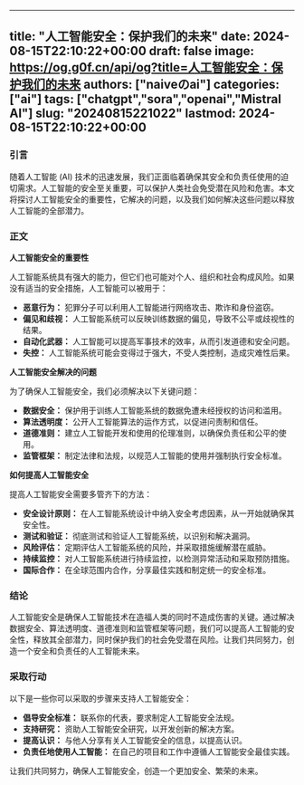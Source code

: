 
---
title: "人工智能安全：保护我们的未来"
date: 2024-08-15T22:10:22+00:00
draft: false
image: https://og.g0f.cn/api/og?title=人工智能安全：保护我们的未来
authors: ["naiveのai"]
categories: ["ai"]
tags: ["chatgpt","sora","openai","Mistral AI"]
slug: "20240815221022"
lastmod: 2024-08-15T22:10:22+00:00
---
### 引言

随着人工智能 (AI) 技术的迅速发展，我们正面临着确保其安全和负责任使用的迫切需求。人工智能的安全至关重要，可以保护人类社会免受潜在风险和危害。本文将探讨人工智能安全的重要性，它解决的问题，以及我们如何解决这些问题以释放人工智能的全部潜力。

### 正文

**人工智能安全的重要性**

人工智能系统具有强大的能力，但它们也可能对个人、组织和社会构成风险。如果没有适当的安全措施，人工智能可以被用于：

* **恶意行为：** 犯罪分子可以利用人工智能进行网络攻击、欺诈和身份盗窃。
* **偏见和歧视：** 人工智能系统可以反映训练数据的偏见，导致不公平或歧视性的结果。
* **自动化武器：** 人工智能可以提高军事技术的效率，从而引发道德和安全问题。
* **失控：** 人工智能系统可能会变得过于强大，不受人类控制，造成灾难性后果。

**人工智能安全解决的问题**

为了确保人工智能安全，我们必须解决以下关键问题：

* **数据安全：** 保护用于训练人工智能系统的数据免遭未经授权的访问和滥用。
* **算法透明度：** 公开人工智能算法的运作方式，以促进问责制和信任。
* **道德准则：** 建立人工智能开发和使用的伦理准则，以确保负责任和公平的使用。
* **监管框架：** 制定法律和法规，以规范人工智能的使用并强制执行安全标准。

**如何提高人工智能安全**

提高人工智能安全需要多管齐下的方法：

* **安全设计原则：** 在人工智能系统设计中纳入安全考虑因素，从一开始就确保其安全性。
* **测试和验证：** 彻底测试和验证人工智能系统，以识别和解决漏洞。
* **风险评估：** 定期评估人工智能系统的风险，并采取措施缓解潜在威胁。
* **持续监控：** 对人工智能系统进行持续监控，以检测异常活动和采取预防措施。
* **国际合作：** 在全球范围内合作，分享最佳实践和制定统一的安全标准。

### 结论

人工智能安全是确保人工智能技术在造福人类的同时不造成伤害的关键。通过解决数据安全、算法透明度、道德准则和监管框架等问题，我们可以提高人工智能的安全性，释放其全部潜力，同时保护我们的社会免受潜在风险。让我们共同努力，创造一个安全和负责任的人工智能未来。

### 采取行动

以下是一些你可以采取的步骤来支持人工智能安全：

* **倡导安全标准：** 联系你的代表，要求制定人工智能安全法规。
* **支持研究：** 资助人工智能安全研究，以开发创新的解决方案。
* **提高认识：** 与他人分享有关人工智能安全的信息，以提高认识。
* **负责任地使用人工智能：** 在自己的项目和工作中遵循人工智能安全最佳实践。

让我们共同努力，确保人工智能安全，创造一个更加安全、繁荣的未来。